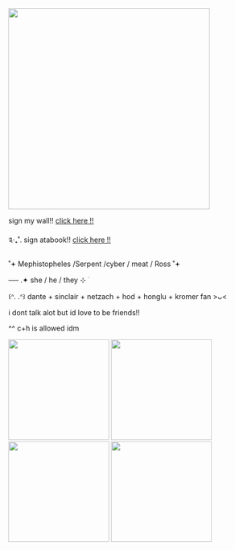 <img src="https://i.imghippo.com/files/UDx1077vVg.png" width="400">

sign my wall!!  [click here !! ](https://walloftext.co/mephistopheles)

༉‧₊˚. sign atabook!! [click here !! ](https://mephistopheles.atabook.org)

˚𖥔 Mephistopheles /Serpent /cyber / meat / Ross ˚𖥔 

── .✦ she / he / they ⊹ ࣪  
                                        
 ꒰ᐢ. .ᐢ꒱ dante + sinclair + netzach + hod + honglu + kromer fan >ᴗ<

i dont talk alot but id love to be friends!! 
                       
^^ c+h is allowed idm

<img src="https://i.imghippo.com/files/aKx2562Q.jpeg" width="200"> <img src="https://i.imghippo.com/files/SeWw5372E.jpeg" width="200"> <img src="https://i.imghippo.com/files/ABK6820Li.jpeg" width="200"> <img src="https://i.imghippo.com/files/AeY6853FsU.jpeg" width="200">










































































































